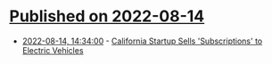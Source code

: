 # [Published on 2022-08-14](index.md)

* [2022-08-14, 14:34:00](https://tech.slashdot.org/story/22/08/14/0343238/california-startup-sells-subscriptions-to-electric-vehicles?utm_source=rss1.0mainlinkanon&utm_medium=feed) - [California Startup Sells 'Subscriptions' to Electric Vehicles](https://tech.slashdot.org/story/22/08/14/0343238/california-startup-sells-subscriptions-to-electric-vehicles?utm_source=rss1.0mainlinkanon&utm_medium=feed)
